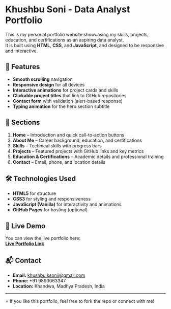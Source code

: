
# Khushbu Soni - Data Analyst Portfolio

This is my personal portfolio website showcasing my skills, projects, education, and certifications as an aspiring data analyst.  
It is built using **HTML**, **CSS**, and **JavaScript**, and designed to be responsive and interactive.

## 🚀 Features
- **Smooth scrolling** navigation
- **Responsive design** for all devices
- **Interactive animations** for project cards and skills
- **Clickable project titles** that link to GitHub repositories
- **Contact form** with validation (alert-based response)
- **Typing animation** for the hero section subtitle

## 📂 Sections
1. **Home** – Introduction and quick call-to-action buttons  
2. **About Me** – Career background, education, and certifications  
3. **Skills** – Technical skills with progress bars  
4. **Projects** – Featured projects with GitHub links and key metrics  
5. **Education & Certifications** – Academic details and professional training  
6. **Contact** – Email, phone, and location details  

## 🛠️ Technologies Used
- **HTML5** for structure
- **CSS3** for styling and responsiveness
- **JavaScript (Vanilla)** for interactivity and animations
- **GitHub Pages** for hosting (optional)

## 📸 Live Demo
You can view the live portfolio here:  
[**Live Portfolio Link**](https://khushbusoni18.github.io/Data_Analyst_Portfolio/)

## 📬 Contact
- **Email:** khushbu.ksonii@gmail.com  
- **Phone:** +91 9893063347  
- **Location:** Khandwa, Madhya Pradesh, India  

---

⭐ If you like this portfolio, feel free to fork the repo or connect with me!
